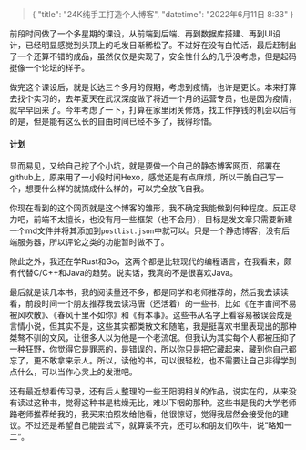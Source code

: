 > {
>   "title": "24K纯手工打造个人博客",
>   "datetime": "2022年6月11日 8:33"
> }

前段时间做了一个多星期的课设，从前端到后端、再到数据库搭建、再到UI设计，已经明显感觉到头顶上的毛发日渐稀松了。不过好在没有白忙活，最后赶制出了一个还算不错的成品，虽然仅仅是实现了，安全性什么的几乎没考虑，但是起码挺像一个论坛的样子。

做完这个课设后，就是长达三个多月的假期，考虑到疫情，也许是更长。本来打算去找个实习的，去年夏天在武汉深度做了将近一个月的运营专员，也是因为疫情，就早早回来了。今年考虑了一下，打算在家里闭关修炼，找工作挣钱的机会以后有的是，但是能有这么长的自由时间已经不多了，我得珍惜。

#### 计划

显而易见，又给自己挖了个小坑，就是要做一个自己的静态博客网页，部署在github上，原来用了一小段时间Hexo，感觉还是有点麻烦，所以干脆自己写一个，想要什么样的就搞成什么样的，可以完全放飞自我。

你现在看到的这个网页就是这个博客的雏形，我不确定我能做到何种程度。反正尽力吧，前端不太擅长，也没有用一些框架（也不会用），目标是发文章只需要新建一个md文件并将其添加到`postlist.json`中就可以。只是一个静态博客，没有后端服务器，所以评论之类的功能暂时做不了。

除此之外，我还在学Rust和Go，这两个都是比较现代的编程语言，在我看来，颇有代替C/C++和Java的趋势。说实话，我真的不是很喜欢Java。

最后就是读几本书，我的阅读量还不多，都是同学和老师推荐的，然后我去读读看，前段时间一个朋友推荐我去读冯唐（还活着）的一些书，比如《在宇宙间不易被风吹散》、《春风十里不如你》和《有本事》。这些书从名字上看容易被误会成是言情小说，但其实不是，这些其实都类散文和随笔，我是挺喜欢书里表现出的那种桀骜不驯的文风，让很多人以为他是一个老流氓。但我认为其实每个人都被压抑了一种狂野，你觉得它是罪恶的，是错误的，所以你只是把它藏起来，藏到你自己都忘了，更不敢拿来示人。所以，读他的书，可以很轻松，也不需要让自己非得学到点什么，可以当作心灵上的发泄吧。

还有最近想看传习录，还有后人整理的一些王阳明相关的作品，说实在的，从来没有读过这种书，觉得这种书是枯燥无比，难以下咽的那种。这些书是我的大学老师路老师推荐给我的，我买来拍照发给他看，他很惊讶，觉得我居然会接受他的建议。不过还是希望自己能尝试下，就算读不完，还可以和朋友们吹牛，说”略知一二“。
